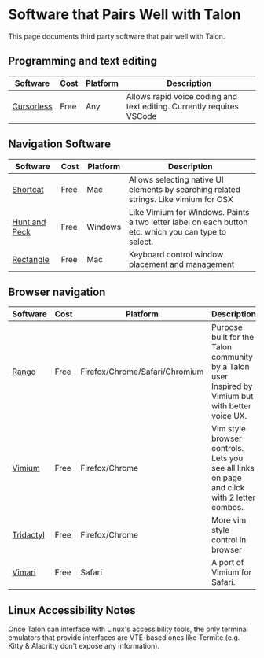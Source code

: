 # Software that Pairs Well with Talon

This page documents third party software that pair well with Talon.

## Programming and text editing

| Software | Cost | Platform | Description |
| --- | --- | --- | --- |
| [Cursorless](https://www.cursorless.org/) | Free | Any | Allows rapid voice coding and text editing.  Currently requires VSCode |

## Navigation Software

| Software | Cost | Platform | Description |
| --- | --- | --- | --- |
| [Shortcat](https://shortcatapp.com/) | Free | Mac | Allows selecting native UI elements by searching related strings. Like vimium for OSX |
| [Hunt and Peck](https://github.com/zsims/hunt-and-peck) | Free | Windows | Like Vimium for Windows. Paints a two letter label on each button etc. which you can type to select. |
| [Rectangle](https://github.com/rxhanson/Rectangle) | Free | Mac | Keyboard control window placement and management |

## Browser navigation

| Software | Cost | Platform | Description |
| --- | --- | --- | --- |
| [Rango](https://github.com/david-tejada/rango) | Free | Firefox/Chrome/Safari/Chromium | Purpose built for the Talon community by a Talon user. Inspired by Vimium but with better voice UX.|
| [Vimium](https://addons.mozilla.org/en-US/firefox/addon/vimium-ff/) | Free | Firefox/Chrome | Vim style browser controls. Lets you see all links on page and click with 2 letter combos. |
| [Tridactyl](https://addons.mozilla.org/en-US/firefox/addon/tridactyl-vim/) | Free | Firefox/Chrome | More vim style control in browser |
| [Vimari](https://github.com/televator-apps/vimari) | Free | Safari | A port of Vimium for Safari. |

## Linux Accessibility Notes

Once Talon can interface with Linux's accessibility tools, the only terminal emulators that provide interfaces are VTE-based ones like Termite (e.g. Kitty & Alacritty don't expose any information).
